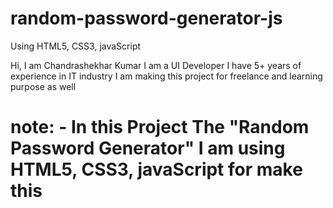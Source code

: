 # random-password-generator-js
Using HTML5, CSS3, javaScript

Hi,
I am Chandrashekhar Kumar 
I am a UI Developer
I have 5+ years of experience in IT industry
I am making this project for freelance and learning purpose as well

# note: - In this Project The "Random Password Generator" I am using HTML5, CSS3, javaScript for make this
